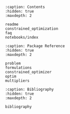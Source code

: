 ```{include} ../../README.md
```

```{toctree}
:caption: Contents
:hidden: true
:maxdepth: 2

readme
constrained_optimization
faq
notebooks/index
```

```{toctree}
:caption: Package Reference
:hidden: true
:maxdepth: 2

problem
formulations
constrained_optimizer
optim
multipliers
```

```{toctree}
:caption: Bibliography
:hidden: true
:maxdepth: 2

bibliography
```

